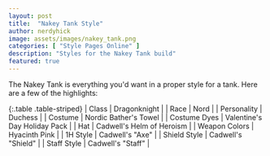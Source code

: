 ```yaml
---
layout: post
title:  "Nakey Tank Style"
author: nerdyhick
image: assets/images/nakey_tank.png
categories: [ "Style Pages Online" ]
description: "Styles for the Nakey Tank build"
featured: true
---
```


The Nakey Tank is everything you'd want in a proper style for a tank.  Here are a few of the highlights:

{:.table .table-striped}
| Class | Dragonknight |
| Race | Nord |
| Personality | Duchess |
| Costume | Nordic Bather's Towel |
| Costume Dyes | Valentine's Day Holiday Pack |
| Hat | Cadwell's Helm of Heroism |
| Weapon Colors | Hyacinth Pink |
| 1H Style | Cadwell's "Axe" |
| Shield Style | Cadwell's "Shield" |
| Staff Style | Cadwell's "Staff" |
